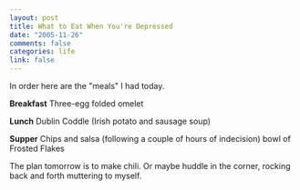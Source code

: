 ```yaml
--- 
layout: post
title: What to Eat When You're Depressed
date: "2005-11-26"
comments: false
categories: life
link: false
---
```

In order here are the "meals" I had today.

<strong>Breakfast</strong>
Three-egg folded omelet

<strong>Lunch</strong>
Dublin Coddle (Irish potato and sausage soup)

<strong>Supper</strong>
Chips and salsa
(following a couple of hours of indecision) bowl of Frosted Flakes

The plan tomorrow is to make chili. Or maybe huddle in the corner, rocking back and forth muttering to myself.
